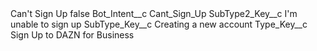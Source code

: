 <?xml version="1.0" encoding="UTF-8"?>
<CustomMetadata xmlns="http://soap.sforce.com/2006/04/metadata" xmlns:xsi="http://www.w3.org/2001/XMLSchema-instance" xmlns:xsd="http://www.w3.org/2001/XMLSchema">
    <label>Can&apos;t Sign Up</label>
    <protected>false</protected>
    <values>
        <field>Bot_Intent__c</field>
        <value xsi:type="xsd:string">Cant_Sign_Up</value>
    </values>
    <values>
        <field>SubType2_Key__c</field>
        <value xsi:type="xsd:string">I&apos;m unable to sign up</value>
    </values>
    <values>
        <field>SubType_Key__c</field>
        <value xsi:type="xsd:string">Creating a new account</value>
    </values>
    <values>
        <field>Type_Key__c</field>
        <value xsi:type="xsd:string">Sign Up to DAZN for Business</value>
    </values>
</CustomMetadata>
